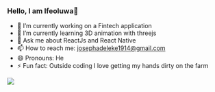 ### Hello, I am Ifeoluwa🤗

<!--
**vlack-coder/vlack-coder** is a ✨ _special_ ✨ repository because its `README.md` (this file) appears on your GitHub profile.
<!-- - 🤔 I’m looking for help with ... 
Here are some ideas to get you started:-->

- 🔭 I’m currently working on a Fintech application
- 🌱 I’m currently learning 3D animation with threejs
- 💬 Ask me about ReactJs and React Native
- 📫 How to reach me: josephadeleke1914@gmail.com
- 😄 Pronouns: He
- ⚡ Fun fact: Outside coding I love getting my hands dirty on the farm

<img src="https://github-readme-stats.vercel.app/api?username=vlack-coder&&show_icons=true&title_color=ffffff&icon_color=bb2acf&text_color=daf7dc&bg_color=151515"/>

